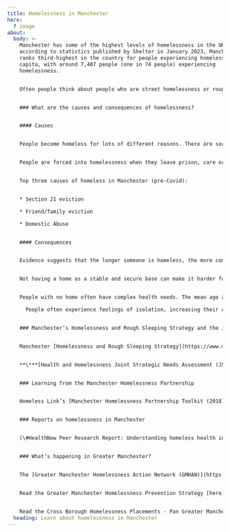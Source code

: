 ```yaml
---
title: Homelessness in Manchester
hero:
  ? image
about:
  body: >-
    Manchester has some of the highest levels of homelessness in the UK –
    according to statistics published by Shelter in January 2023, Manchester
    ranks third-highest in the country for people experiencing homelessness per
    capita, with around 7,407 people (one in 74 people) experiencing
    homelessness.


    Often people think about people who are street homelessness or rough sleeping, but this represents the smallest segment of the homeless population (2-5% in Manchester before Covid). Other circumstances include people who are in emergency shelters, temporary accommodation, sofa-surfing, and unsafe/ substandard housing.


    ### What are the causes and consequences of homelessness?


    #### Causes


    People become homeless for lots of different reasons. There are social causes of homelessness, such as a lack of affordable housing, poverty and unemployment. For many, life events like a relationship breaking down, losing a job, mental or physical health problems, or substance misuse push people into homelessness.


    People are forced into homelessness when they leave prison, care or the army with no home to go to. Many women experiencing homelessness have escaped a violent or abusive relationship.


    Top three causes of homeless in Manchester (pre-Covid):


    * Section 21 eviction

    * Friend/family eviction

    * Domestic Abuse


    #### Consequences


    Evidence suggests that the longer someone is homeless, the more complex their problems become and the more difficult it can be to get back on their feet. 


    Not having a home as a stable and secure base can make it harder for people to find a job, stay healthy and maintain relationships. 


    People with no home often have complex health needs. The mean age at death of homeless people was 46 years for men, 43 years for women. This compares to 76 years for men and 81 years for women in the general population. Access to healthcare is only possible when someone is registered with a GP. 

      People often experience feelings of isolation, increasing their chances of taking drugs or experiencing mental health problems. Sometimes, issues that people believe cause homelessness are actually a result of homelessness, such as substance abuse and poor mental health. 


    ### Manchester’s Homelessness and Rough Sleeping Strategy and the Joint Strategic Needs Assessment


    Manchester [Homelessness and Rough Sleeping Strategy](https://www.manchester.gov.uk/info/200117/homeless_people/7160/homelessness_strategy#:~:text=Homes%20and%20property%20Homelessness%20Strategy&text=It%20identifies%20four%20priorities%3A%20Increasing,accommodation%20and%20supporting%20better%20lives.) (2024-2027) sets out how the council and its partners will work together towards ending homelessness.


    **\***[Health and Homelessness Joint Strategic Needs Assessment (JSNA) ](https://mcusercontent.com/8fd6e73ffa2daafb4a46d5eb5/files/07b44f1f-3ce0-9318-36b1-2132414d2d47/Health_and_Homelessness_JSNA_Final_Draft_Dec_2023_.pdf)provides a summary of data and evidence regarding the health of people who are rough sleeping or experiencing homelessness in Manchester. 


    ### Learning from the Manchester Homelessness Partnership


    Homeless Link’s [Manchester Homelessness Partnership Toolkit (2018)](https://homeless.org.uk/knowledge-hub/the-manchester-homelessness-partnership/)


    ### Reports on homelessness in Manchester


    [\#HealthNow Peer Research Report: Understanding homeless health inequality in Greater Manchester](https://groundswell.org.uk/wp-content/uploads/2021/08/Shelter_HealthNow_Manchester-report-2021_Final.pdf)


    ### What’s happening in Greater Manchester? 


    The [Greater Manchester Homelessness Action Network (GMHAN)](https://www.gmhan.net/) is a network for everyone working to end homelessness in all 10 boroughs of Greater Manchester. Like the MHP, the GMHAN is cross sector, and operates on the basis of ‘community development’ and co-production, bringing people together to work side by side rather than alone or in hierarchies.


    Read the Greater Manchester Homelessness Prevention Strategy [here](https://www.gmhan.net/assets/uploads/gmhps-final.pdf).


    R﻿ead the Cross Borough Homelessness Placements - Pan Greater Manchester Out of Borough Placement Protocol September 2024 [here](https://democracy.greatermanchester-ca.gov.uk/documents/s33810/14B%20GMCA%20Appendix%202%20GM%20OOB%20Protocol.pdf).
  heading: Learn about homelessness in Manchester
---
```

